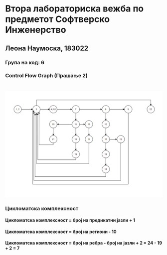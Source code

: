 # Втора лабораториска вежба по предметот Софтверско Инженерство
## Леона Наумоска, 183022
### Група на код: 6

### Control Flow Graph (Прашање 2)
# 
 
![alt ControlFlowGraph](https://github.com/LeonaNaumoska/SI_Lab2_183022/blob/master/183022_kod6.png) 
###
### Цикломатска комплексност
#### Цикломатска комплексност = број на предикатни јазли + 1
#### Цикломатска комплексност = број на региони - 10
#### Цикломатска комплексност = број на ребра - број на јазли + 2 = 24 - 19 + 2 = 7
